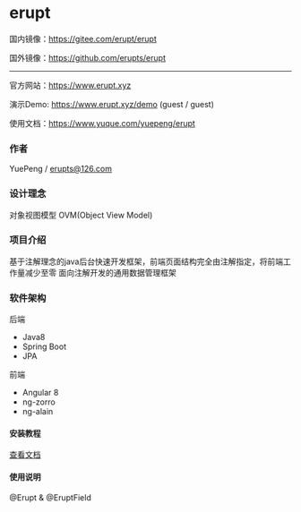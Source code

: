 # erupt

国内镜像：https://gitee.com/erupt/erupt

国外镜像：https://github.com/erupts/erupt

---

官方网站：https://www.erupt.xyz

演示Demo: https://www.erupt.xyz/demo  (guest / guest)

使用文档：https://www.yuque.com/yuepeng/erupt

### 作者 
YuePeng / erupts@126.com

### 设计理念
对象视图模型 OVM(Object View Model)

### 项目介绍
基于注解理念的java后台快速开发框架，前端页面结构完全由注解指定，将前端工作量减少至零
面向注解开发的通用数据管理框架

### 软件架构
后端
- Java8
- Spring Boot
- JPA

前端
- Angular 8
- ng-zorro
- ng-alain

#### 安装教程
[查看文档](https://www.yuque.com/yuepeng/erupt)

#### 使用说明
@Erupt & @EruptField

